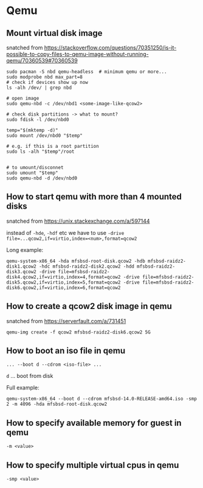 # Qemu

## Mount virtual disk image

snatched from <https://stackoverflow.com/questions/70351250/is-it-possible-to-copy-files-to-qemu-image-without-running-qemu/70360539#70360539>

```text
sudo pacman -S nbd qemu-headless  # minimum qemu or more...
sudo modprobe nbd max_part=8
# check if devices show up now
ls -alh /dev/ | grep nbd

# open image
sudo qemu-nbd -c /dev/nbd1 <some-image-like-qcow2>

# check disk partitions -> what to mount?
sudo fdisk -l /dev/nbd0

temp="$(mktemp -d)"
sudo mount /dev/nbd0 "$temp"

# e.g. if this is a root partition
sudo ls -alh "$temp"/root


# to umount/disconnet
sudo umount "$temp"
sudo qemu-nbd -d /dev/nbd0
```

## How to start qemu with more than 4 mounted disks

snatched from <https://unix.stackexchange.com/a/597144>

instead of `-hde`, `-hdf` etc we have to use `-drive file=...qcow2,if=virtio,index=<num>,format=qcow2`

Long example:

```text
qemu-system-x86_64 -hda mfsbsd-root-disk.qcow2 -hdb mfsbsd-raidz2-disk1.qcow2 -hdc mfsbsd-raidz2-disk2.qcow2 -hdd mfsbsd-raidz2-disk3.qcow2 -drive file=mfsbsd-raidz2-disk4.qcow2,if=virtio,index=4,format=qcow2 -drive file=mfsbsd-raidz2-disk5.qcow2,if=virtio,index=5,format=qcow2 -drive file=mfsbsd-raidz2-disk6.qcow2,if=virtio,index=6,format=qcow2
```

## How to create a qcow2 disk image in qemu

snatched from <https://serverfault.com/a/731451>

```text
qemu-img create -f qcow2 mfsbsd-raidz2-disk6.qcow2 5G
```


## How to boot an iso file in qemu

`... --boot d --cdrom <iso-file> ...`

`d` ... boot from disk

Full example:

```text
qemu-system-x86_64 --boot d --cdrom mfsbsd-14.0-RELEASE-amd64.iso -smp 2 -m 4096 -hda mfsbsd-root-disk.qcow2
```

## How to specify available memory for guest in qemu

`-m <value>`


## How to specify multiple virtual cpus in qemu

`-smp <value>`


